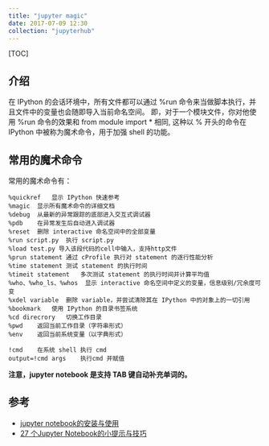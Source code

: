 ```yaml
---
title: "jupyter magic"
date: 2017-07-09 12:30
collection: "jupyterhub"
---
```


[TOC]

## 介绍 ##

在 IPython 的会话环境中，所有文件都可以通过 %run 命令来当做脚本执行，并且文件中的变量也会随即导入当前命名空间。
即，对于一个模块文件，你对他使用 %run 命令的效果和 from module import * 相同,
这种以 % 开头的命令在 IPython 中被称为魔术命令，用于加强 shell 的功能。

## 常用的魔术命令 ##

常用的魔术命令有：

```
%quickref   显示 IPython 快速参考
%magic  显示所有魔术命令的详细文档
%debug  从最新的异常跟踪的底部进入交互式调试器
%pdb    在异常发生后自动进入调试器
%reset  删除 interactive 命名空间中的全部变量
%run script.py  执行 script.py
%load test.py 导入该段代码的cell中输入，支持http文件
%prun statement 通过 cProfile 执行对 statement 的逐行性能分析
%time statement 测试 statement 的执行时间
%timeit statement   多次测试 statement 的执行时间并计算平均值
%who、%who_ls、%whos  显示 interactive 命名空间中定义的变量，信息级别/冗余度可变
%xdel variable  删除 variable，并尝试清除其在 IPython 中的对象上的一切引用
%bookmark   使用 IPython 的目录书签系统
%cd direcrory   切换工作目录
%pwd    返回当前工作目录（字符串形式）
%env    返回当前系统变量（以字典形式）

!cmd    在系统 shell 执行 cmd
output=!cmd args    执行cmd 并赋值
```


**注意，jupyter notebook 是支持 TAB 键自动补充单词的。**

## 参考 ##
+ [jupyter notebook的安装与使用](http://blog.csdn.net/lee_j_r/article/details/52791228)
+ [27 个Jupyter Notebook的小提示与技巧](http://liuchengxu.org/pelican-blog/jupyter-notebook-tips.html)